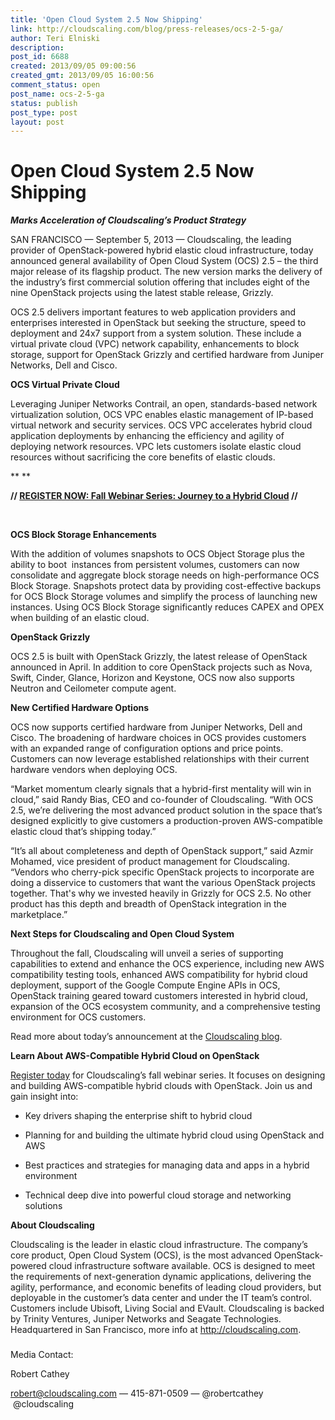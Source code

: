 ```yaml
---
title: 'Open Cloud System 2.5 Now Shipping'
link: http://cloudscaling.com/blog/press-releases/ocs-2-5-ga/
author: Teri Elniski
description: 
post_id: 6688
created: 2013/09/05 09:00:56
created_gmt: 2013/09/05 16:00:56
comment_status: open
post_name: ocs-2-5-ga
status: publish
post_type: post
layout: post
---
```


# Open Cloud System 2.5 Now Shipping

_**Marks Acceleration of Cloudscaling’s Product Strategy**_

SAN FRANCISCO — September 5, 2013 — Cloudscaling, the leading provider of OpenStack-powered hybrid elastic cloud infrastructure, today announced general availability of Open Cloud System (OCS) 2.5 – the third major release of its flagship product. The new version marks the delivery of the industry’s first commercial solution offering that includes eight of the nine OpenStack projects using the latest stable release, Grizzly.

OCS 2.5 delivers important features to web application providers and enterprises interested in OpenStack but seeking the structure, speed to deployment and 24x7 support from a system solution. These include a virtual private cloud (VPC) network capability, enhancements to block storage, support for OpenStack Grizzly and certified hardware from Juniper Networks, Dell and Cisco.

**OCS Virtual Private Cloud**

Leveraging Juniper Networks Contrail, an open, standards-based network virtualization solution, OCS VPC enables elastic management of IP-based virtual network and security services. OCS VPC accelerates hybrid cloud application deployments by enhancing the efficiency and agility of deploying network resources. VPC lets customers isolate elastic cloud resources without sacrificing the core benefits of elastic clouds.

** **

**// [REGISTER NOW: Fall Webinar Series: Journey to a Hybrid Cloud](http://go.cloudscaling.com/cloudscaling-fall-2013-webinar-series) //**

 

**OCS Block Storage Enhancements**

With the addition of volumes snapshots to OCS Object Storage plus the ability to boot  instances from persistent volumes, customers can now consolidate and aggregate block storage needs on high-performance OCS Block Storage. Snapshots protect data by providing cost-effective backups for OCS Block Storage volumes and simplify the process of launching new instances. Using OCS Block Storage significantly reduces CAPEX and OPEX when building of an elastic cloud.

**OpenStack Grizzly**

OCS 2.5 is built with OpenStack Grizzly, the latest release of OpenStack announced in April. In addition to core OpenStack projects such as Nova, Swift, Cinder, Glance, Horizon and Keystone, OCS now also supports Neutron and Ceilometer compute agent.

**New Certified Hardware Options**

OCS now supports certified hardware from Juniper Networks, Dell and Cisco. The broadening of hardware choices in OCS provides customers with an expanded range of configuration options and price points. Customers can now leverage established relationships with their current hardware vendors when deploying OCS.

“Market momentum clearly signals that a hybrid-first mentality will win in cloud,” said Randy Bias, CEO and co-founder of Cloudscaling. “With OCS 2.5, we’re delivering the most advanced product solution in the space that’s designed explicitly to give customers a production-proven AWS-compatible elastic cloud that’s shipping today.”

“It’s all about completeness and depth of OpenStack support,” said Azmir Mohamed, vice president of product management for Cloudscaling. “Vendors who cherry-pick specific OpenStack projects to incorporate are doing a disservice to customers that want the various OpenStack projects together. That's why we invested heavily in Grizzly for OCS 2.5. No other product has this depth and breadth of OpenStack integration in the marketplace.”

**Next Steps for Cloudscaling and Open Cloud System**

Throughout the fall, Cloudscaling will unveil a series of supporting capabilities to extend and enhance the OCS experience, including new AWS compatibility testing tools, enhanced AWS compatibility for hybrid cloud deployment, support of the Google Compute Engine APIs in OCS, OpenStack training geared toward customers interested in hybrid cloud, expansion of the OCS ecosystem community, and a comprehensive testing environment for OCS customers.

Read more about today’s announcement at the [Cloudscaling blog](http://www.cloudscaling.com/blog/cloud-computing/game-on-ocs-2-5/).

**Learn About AWS-Compatible Hybrid Cloud on OpenStack**

[Register today](http://go.cloudscaling.com/cloudscaling-fall-2013-webinar-series) for Cloudscaling’s fall webinar series. It focuses on designing and building AWS-compatible hybrid clouds with OpenStack. Join us and gain insight into:

  * Key drivers shaping the enterprise shift to hybrid cloud

  * Planning for and building the ultimate hybrid cloud using OpenStack and AWS

  * Best practices and strategies for managing data and apps in a hybrid environment

  * Technical deep dive into powerful cloud storage and networking solutions

**About Cloudscaling**

Cloudscaling is the leader in elastic cloud infrastructure. The company’s core product, Open Cloud System (OCS), is the most advanced OpenStack-powered cloud infrastructure software available. OCS is designed to meet the requirements of next-generation dynamic applications, delivering the agility, performance, and economic benefits of leading cloud providers, but deployable in the customer’s data center and under the IT team’s control. Customers include Ubisoft, Living Social and EVault. Cloudscaling is backed by Trinity Ventures, Juniper Networks and Seagate Technologies. Headquartered in San Francisco, more info at <http://cloudscaling.com>. 

###

Media Contact:

Robert Cathey

[robert@cloudscaling.com](mailto:robert@cloudscaling.com) — 415-871-0509 — @robertcathey  @cloudscaling